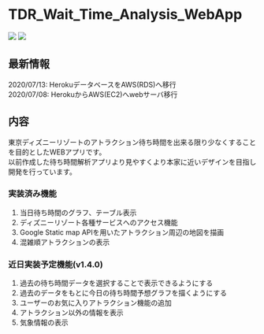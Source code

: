 # TDR_Wait_Time_Analysis_WebApp
![](https://img.shields.io/github/v/release/sai11121209/TDR_Wait_Time_Analysis_WebApp)
![](https://img.shields.io/github/v/release/sai11121209/TDR_Wait_Time_Analysis_WebApp?include_prereleases)
## 最新情報
2020/07/13: HerokuデータベースをAWS(RDS)へ移行  
2020/07/08: HerokuからAWS(EC2)へwebサーバ移行
## 内容
東京ディズニーリゾートのアトラクション待ち時間を出来る限り少なくすることを目的としたWEBアプリです。  
以前作成した待ち時間解析アプリより見やすくより本家に近いデザインを目指し開発を行っています。
### 実装済み機能
1. 当日待ち時間のグラフ、テーブル表示
1. ディズニーリゾート各種サービスへのアクセス機能
1. Google Static map APIを用いたアトラクション周辺の地図を描画
1. 混雑順アトラクションの表示
### 近日実装予定機能(v1.4.0)
1. 過去の待ち時間データを選択することで表示できるようにする
1. 過去のデータをもとに今日の待ち時間予想グラフを描くようにする
1. ユーザーのお気に入りアトラクション機能の追加
1. アトラクション以外の情報を表示
1. 気象情報の表示
